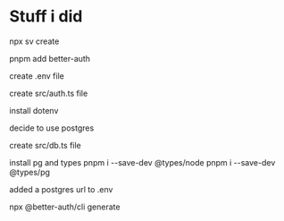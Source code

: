 # Stuff i did

npx sv create

pnpm add better-auth

create .env file

create src/auth.ts file

install dotenv  

decide to use postgres

create src/db.ts file

install pg and types
pnpm i --save-dev @types/node
pnpm i --save-dev @types/pg

added a postgres url to .env

npx @better-auth/cli generate
